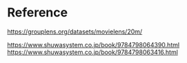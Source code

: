 # Reference

https://grouplens.org/datasets/movielens/20m/

https://www.shuwasystem.co.jp/book/9784798064390.html
https://www.shuwasystem.co.jp/book/9784798063416.html
